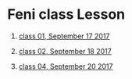 # Feni class Lesson
1. [class 01, September 17 2017](https://github.com/poloey/01_feni_sep_17)

2. [class 02, September 18 2017](https://github.com/poloey/02_feni_sep_18)

3. [class 04, September 20 2017](https://github.com/poloey/04_feni_sep_20)


